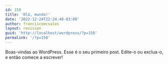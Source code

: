 ```yaml
---
id: 158
title: 'Olá, mundo!'
date: '2022-12-24T22:24:40-03:00'
author: franciscomcsales
layout: revision
guid: 'http://localhost/wordpress/?p=158'
permalink: '/?p=158'
---
```


Boas-vindas ao WordPress. Esse é o seu primeiro post. Edite-o ou exclua-o, e então comece a escrever!